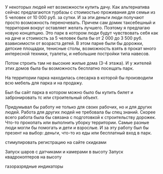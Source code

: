 У некоторых людей нет возможности купить дачу. Как альтернатива сейчас предлагаются турбазы с стоимостью проживания для семьи из 5 человек от 10 000 руб. за сутки. И за эти деньги люди получают просто возможность переночевать. Причем сам домик таксебешный и территория вокруг оставляет желать лучшего.
Поэтому я предлагаю новую концепцию. Это парк в котором люди будут чувствовать себя как на даче и стоимость за 5 человек была бы от 2 000 до 3 500 руб. взависимости от возраста детей.
В этом парке были бы дорожки, детские площадки, тенисные столы, возможность взять в прокат много интересной техники, туалеты, и небольшие постройки типа навесов.

Потом строить там не высокие жилые дома (3-4 этажа). И у жителей этих домов была бы возможность бесплатно посещать парк.

На территории парка находилась слесарка в которой бы производили всю мебель для парка и на продажу. 

Был бы сайт парка в котором можно было бы купить билет и забронировать тс или строительный объект.

Придумывал бы работу не только для своих рабочих, но и для других людей. Работа для других людей не требовала бы спец знаний. Скорее всего работа была бы связана с подготовкой к строительству дорожек. Что-то прокопать или выполнить уборку территории. Самые разные люди могли бы помогать и дети и взрослые. И за эту работу был бы презент на выбор: деньги, что-то из еды или бесплатный вход в парк.

стимулировать регистрацию на сайте скидками

Запуск шаров с датчиками и камерами в высоту
Запуск квадрокоптеров на высоту

газоразрядные индикаторы